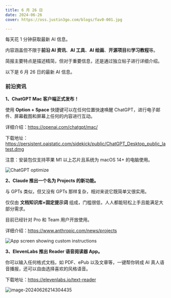 ```yaml
---
title: 6 月 26 日
date: 2024-06-26
cover: https://oss.justin3go.com/blogs/fav0-001.jpg

---
```


每天花 1 分钟获取最新 AI 信息。

内容涵盖但不限于**前沿 AI 资讯**、**AI 工具**、**AI 绘画**、**开源项目**和**学习教程**等。

简报主要特点是描述精简，但对于重要信息，还是通过独立帖子进行详细介绍。

以下是 6 月 26 日的最新 AI 信息。

### 前沿资讯

**1、ChatGPT Mac 客户端正式发布！**

使用 **Option + Space** 快捷键可以在任何位置快速唤醒 ChatGPT，进行电子邮件、屏幕截图和屏幕上任何的内容进行互动。

详细介绍：https://openai.com/chatgpt/mac/

下载地址：https://persistent.oaistatic.com/sidekick/public/ChatGPT_Desktop_public_latest.dmg

注意：安装包仅支持苹果 M1 以上芯片且系统为 macOS 14+ 的电脑使用。

![ChatGPT optimize](https://p.ipic.vip/pfe0or.gif)

**2、Claude 推出一个名为 Projects 的新功能。**

与 GPTs 类似，但又没有 GPTs 那样复杂，相对来说它既简单又很实用。

仅仅由 **文档知识库+固定提示词** 组成，门槛很低，人人都能轻松上手且能满足大部分需求。

目前已经针对 Pro 和 Team 用户开放使用。

详细介绍：https://www.anthropic.com/news/projects

![App screen showing custom instructions](https://p.ipic.vip/t6gfg3.jpg)

**3、ElevenLabs 推出 Reader 语音阅读器 App。**

你可以输入任何格式文档，如 PDF、ePub 以及文章等，一键帮你转成 AI 真人语音播报，还可以自由选择喜欢的风格语音。

下载地址：https://elevenlabs.io/text-reader

![image-20240626214304435](https://p.ipic.vip/vig26n.png)